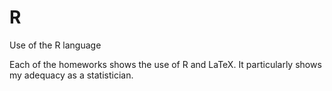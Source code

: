 # R
Use of the R language

Each of the homeworks shows the use of R and LaTeX. It particularly shows my adequacy as a statistician.
